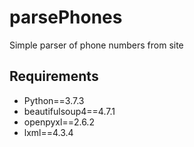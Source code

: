 # parsePhones
Simple parser of phone numbers from site

## Requirements
  + Python==3.7.3
  + beautifulsoup4==4.7.1
  + openpyxl==2.6.2
  + lxml==4.3.4
  
  
  
